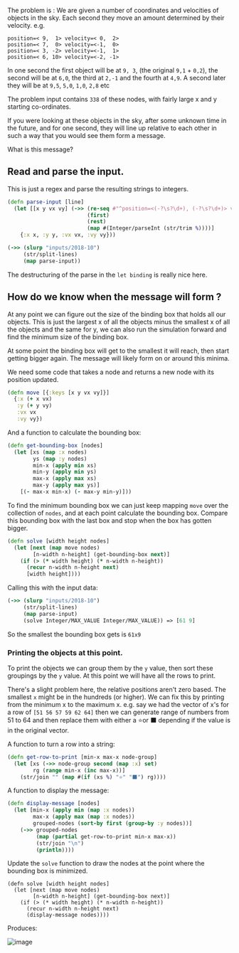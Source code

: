 The problem is : We are given a number of coordinates and velocities of objects in the sky. Each second they move an amount determined by their velocity. e.g.
 
```
position=< 9,  1> velocity=< 0,  2>
position=< 7,  0> velocity=<-1,  0>
position=< 3, -2> velocity=<-1,  1>
position=< 6, 10> velocity=<-2, -1>
```

In one second the first object will be at `9, 3`, (the original `9,1` + `0,2`), the second will be at `6,0`, the third at `2,-1` and the fourth at `4,9`.
A second later they will be at `9,5`, `5,0`, `1,0`, `2,8`
etc

The problem input contains `338` of these nodes, with fairly large x and y starting co-ordinates.

If you were looking at these objects in the sky, after some unknown time in the future, and for one second, they will line up relative to each other in such a way that you would see them form a message.
 
What is this message?

## Read and parse the input.

This is just a regex and parse the resulting strings to integers.

```clojure
(defn parse-input [line]
  (let [[x y vx vy] (->> (re-seq #"^position=<(-?\s?\d+), (-?\s?\d+)> velocity=<(-?\s?\d+), (-?\s?\d+)>" line)
                         (first)
                         (rest)
                         (map #(Integer/parseInt (str/trim %))))]
    {:x x, :y y, :vx vx, :vy vy}))

(->> (slurp "inputs/2018-10")
     (str/split-lines)
     (map parse-input))
```

The destructuring of the parse in the `let binding` is really nice here.

## How do we know when the message will form ?

At any point we can figure out the size of the binding box that holds all our objects. This is just the largest x of all the objects minus the smallest x of all the objects and the same for y, we can also run the simulation forward and find the minimum size of the binding box. 
 
At some point the binding box will get to the smallest it will reach, then start getting bigger again. The message will likely form on or around this minima.
 
We need some code that takes a node and returns a new node with its position updated.

```clojure
(defn move [{:keys [x y vx vy]}]
  {:x (+ x vx)
   :y (+ y vy)
   :vx vx
   :vy vy})
```

And a function to calculate the bounding box:

```clojure
(defn get-bounding-box [nodes]
  (let [xs (map :x nodes)
        ys (map :y nodes)
        min-x (apply min xs)
        min-y (apply min ys)
        max-x (apply max xs)
        max-y (apply max ys)]
    [(- max-x min-x) (- max-y min-y)]))
```

To find the minimum bounding box we can just keep mapping `move` over the collection of `nodes`, and at each point calculate the bounding box. Compare this bounding box with the last box and stop when the box has gotten bigger.

```clojure
(defn solve [width height nodes]
  (let [next (map move nodes)
        [n-width n-height] (get-bounding-box next)]
    (if (> (* width height) (* n-width n-height))
      (recur n-width n-height next)
      [width height])))
```

Calling this with the input data:

```clojure
(->> (slurp "inputs/2018-10")
     (str/split-lines)
     (map parse-input)
     (solve Integer/MAX_VALUE Integer/MAX_VALUE)) => [61 9]
```

So the smallest the bounding box gets is `61x9`

### Printing the objects at this point.

To print the objects we can group them by the `y` value, then sort these groupings by the `y` value. At this point we will have all the rows to print.

There's a slight problem here, the relative positions aren't zero based. The smallest `x` might be in the hundreds (or higher). We can fix this by printing from the minimum x to the maximum x. e.g. say we had the vector of x's for a row of `[51 56 57 59 62 64]` then we can generate range of numbers from 51 to 64 and then replace them with either a ⭐or ⬛ depending if the value is in the original vector.

A function to turn a row into a string:

```clojure
(defn get-row-to-print [min-x max-x node-group]
  (let [xs (->> node-group second (map :x) set)
        rg (range min-x (inc max-x))]
    (str/join "" (map #(if (xs %) "⭐" "⬛") rg))))
```

A function to display the message:

```clojure
(defn display-message [nodes]
  (let [min-x (apply min (map :x nodes))
        max-x (apply max (map :x nodes))
        grouped-nodes (sort-by first (group-by :y nodes))]
    (->> grouped-nodes
         (map (partial get-row-to-print min-x max-x))
         (str/join "\n")
         (println))))
```

Update the `solve` function to draw the nodes at the point where the bounding box is minimized.

```
(defn solve [width height nodes]
  (let [next (map move nodes)
        [n-width n-height] (get-bounding-box next)]
    (if (> (* width height) (* n-width n-height))
      (recur n-width n-height next)
      (display-message nodes))))
```

Produces:

![image](https://user-images.githubusercontent.com/22107263/141010888-c2d3e048-d9ff-49bb-ae80-f8a16251680d.png)
